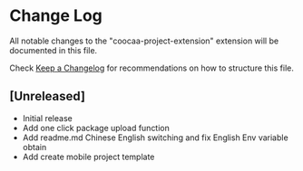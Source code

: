 # Change Log

All notable changes to the "coocaa-project-extension" extension will be documented in this file.

Check [Keep a Changelog](http://keepachangelog.com/) for recommendations on how to structure this file.

## [Unreleased]

- Initial release
- Add one click package upload function
- Add readme.md Chinese English switching and fix English Env variable obtain
- Add create mobile project template
